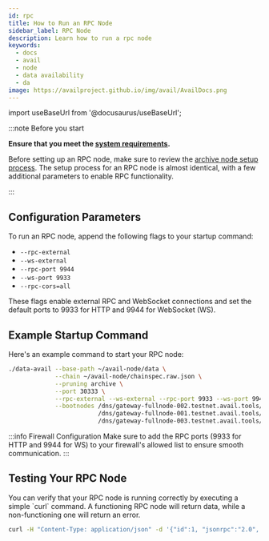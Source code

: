 ```yaml
---
id: rpc
title: How to Run an RPC Node
sidebar_label: RPC Node
description: Learn how to run a rpc node
keywords:
  - docs
  - avail
  - node
  - data availability
  - da
image: https://availproject.github.io/img/avail/AvailDocs.png
---
```

import useBaseUrl from '@docusaurus/useBaseUrl';

:::note Before you start

**Ensure that you meet the [<ins>system requirements</ins>](/docs/operate/requirements.md).**

Before setting up an RPC node, make sure to review the [archive node setup process](/docs/operate/node/0020-full-node-binaries.md#archive-mode). The setup process for an RPC node is almost identical, with a few additional parameters to enable RPC functionality.

:::

## Configuration Parameters

To run an RPC node, append the following flags to your startup command:

- `--rpc-external`
- `--ws-external`
- `--rpc-port 9944`
- `--ws-port 9933`
- `--rpc-cors=all`

These flags enable external RPC and WebSocket connections and set the default ports to 9933 for HTTP and 9944 for WebSocket (WS).

## Example Startup Command

Here's an example command to start your RPC node:

```bash
./data-avail --base-path ~/avail-node/data \
             --chain ~/avail-node/chainspec.raw.json \
             --pruning archive \
             --port 30333 \
             --rpc-external --ws-external --rpc-port 9933 --ws-port 9944 --rpc-cors=all \
             --bootnodes /dns/gateway-fullnode-002.testnet.avail.tools/tcp/30333/p2p/12D3KooWNuBaLtAGNxQbei7rUzpp8N8TF8k5kPsgKShAJgK4crkB \
                         /dns/gateway-fullnode-001.testnet.avail.tools/tcp/30333/p2p/12D3KooWDgqCRtsJWKjckh2XHtRZbboVdgDJswsxoNmX8PMf59bV \
                         /dns/gateway-fullnode-003.testnet.avail.tools/tcp/30333/p2p/12D3KooWBNy1vzragtwiummqXwry19h6dke68hybY6jVeEH4mAtT
```

:::info Firewall Configuration
Make sure to add the RPC ports (9933 for HTTP and 9944 for WS) to your firewall's allowed list to ensure smooth communication.
:::

## Testing Your RPC Node

You can verify that your RPC node is running correctly by executing a simple \`curl\` command. A functioning RPC node will return data, while a non-functioning one will return an error.

```bash
curl -H "Content-Type: application/json" -d '{"id":1, "jsonrpc":"2.0", "method": "rpc_methods"}' http://127.0.0.1:9933/
```
